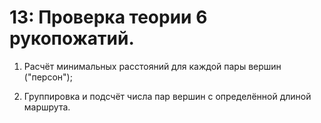 # 13: Проверка теории 6 рукопожатий.

1) Расчёт минимальных расстояний для каждой пары вершин ("персон");

2) Группировка и подсчёт числа пар вершин с определённой длиной маршрута.
